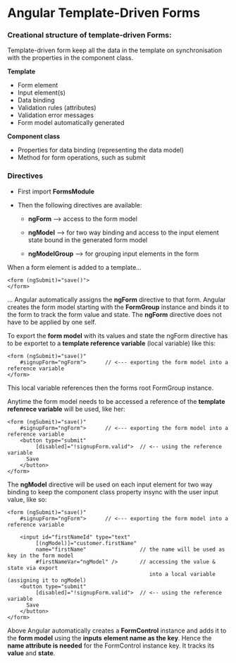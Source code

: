 # Angular Template-Driven Forms

### Creational structure of template-driven Forms:

Template-driven form keep all the data in the template on synchronisation with the properties in the component class.

**Template**

* Form element
* Input element\(s\)
* Data binding
* Validation rules \(attributes\)
* Validation error messages
* Form model automatically generated

**Component class**

* Properties for data binding \(representing the data model\)
* Method for form operations, such as submit

### Directives

* First import **FormsModule**
* Then the following directives are available:

  * **ngForm**                 --&gt; access to the form model
  * **ngModel**               --&gt; for two way binding and access to the input element  
                                       state bound in the generated form model

  * **ngModelGroup**    --&gt; for grouping input elements in the form

When a form element is added to a template...

```
<form (ngSubmit)="save()">
</form>
```

...  Angular automatically assigns the **ngForm** directive to that form. Angular creates the form model starting with the **FormGroup** instance and binds it to the form to track the form value and state. The **ngForm** directive does not have to be applied by one self.

To export the **form model** with its values and state the ngForm directive has to be exportet to a **template reference variable** \(local variable\) like this:

```
<form (ngSubmit)="save()"
    #signupForm="ngForm">      // <--- exporting the form model into a reference variable
</form>
```

This local variable references then the forms root FormGroup instance.

Anytime the form model needs to be accessed a reference of the **template refenrece variable** will be used, like her:

```
<form (ngSubmit)="save()"
    #signupForm="ngForm">      // <--- exporting the form model into a reference variable
    <button type="submit"
         [disabled]="!signupForm.valid">  // <-- using the reference variable
      Save
    </button>
</form>
```

The **ngModel** directive will be used on each input element for two way binding to keep the component class property insync with the user input value, like so:

```
<form (ngSubmit)="save()"
    #signupForm="ngForm">      // <--- exporting the form model into a reference variable

    <input id="firstNameId" type="text"
         [(ngModel)]="customer.firstName"
         name="firstName"                 // the name will be used as key in the form model
         #firstNameVar="ngModel" />       // accessing the value & state via export 
                                             into a local variable (assigning it to ngModel)     
    <button type="submit"
         [disabled]="!signupForm.valid">  // <-- using the reference variable
      Save
    </button>
</form>
```

Above Angular automatically creates a **FormControl** instance and adds it to the **form model** using the **inputs** **element name as the key**. Hence the **name attribute is needed** for the FormControl instance key. It tracks its **value** and **state**.


